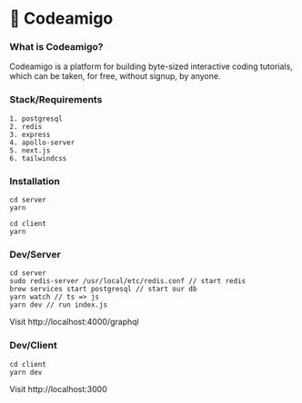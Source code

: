 # 🐶 Codeamigo

### What is Codeamigo?
Codeamigo is a platform for building byte-sized interactive coding tutorials, which can be taken, for free, without signup, by anyone.
### Stack/Requirements

```
1. postgresql
2. redis
3. express
4. apollo-server
5. next.js
6. tailwindcss
```

### Installation

```
cd server
yarn

cd client
yarn
```

### Dev/Server

```
cd server
sudo redis-server /usr/local/etc/redis.conf // start redis
brew services start postgresql // start our db
yarn watch // ts => js
yarn dev // run index.js
```

Visit http://localhost:4000/graphql

### Dev/Client

```
cd client
yarn dev
```

Visit http://localhost:3000

